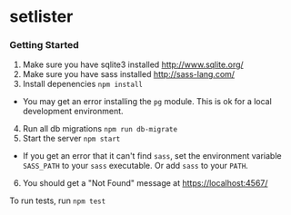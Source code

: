 setlister
==========

### Getting Started

1. Make sure you have sqlite3 installed <http://www.sqlite.org/>
2. Make sure you have sass installed <http://sass-lang.com/>
3. Install depenencies `npm install`
  * You may get an error installing the `pg` module. This is ok for a local
    development environment.
4. Run all db migrations `npm run db-migrate`
5. Start the server `npm start`
  * If you get an error that it can't find `sass`, set the environment variable
    `SASS_PATH` to your `sass` executable. Or add `sass` to your `PATH`.
6. You should get a "Not Found" message at [https://localhost:4567/](https://localhost:4567/)

To run tests, run `npm test`
